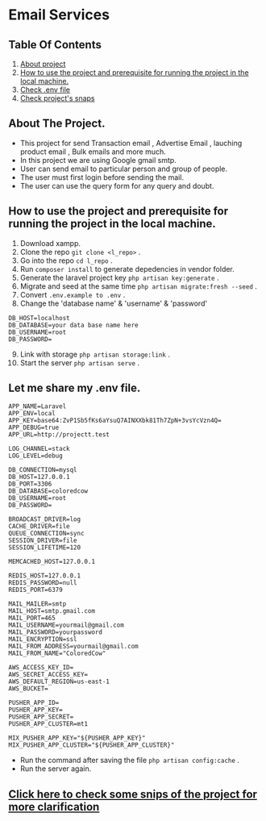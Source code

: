 # Email Services


## Table Of Contents
1. [About project](#desc)
2. [How to use the project and prerequisite for running the project in the local machine.](#desc1)
3. [Check .env file](#desc2)
4. [Check project's snaps](#desc3)

<a name="desc"></a>
## About The Project.
* This project for send Transaction email , Advertise Email , lauching product email , Bulk emails and more much.
* In this project we are using Google gmail smtp. 
* User can send email to particular person and group of people.
* The user must first login before sending the mail.
* The user can use the query form for any query and doubt.
<a name="desc1"></a>
## How to use the project and prerequisite for running the project in the local machine.
1. Download xampp.
2. Clone the repo ```git clone <l_repo>``` .
3. Go into the repo ```cd l_repo``` .
4. Run ``` composer install ``` to generate depedencies in vendor folder.
5. Generate the laravel project key ```php artisan key:generate``` .
6. Migrate and seed at the same time ```php artisan migrate:fresh --seed``` .
7. Convert ``` .env.example to .env ``` .
8. Change the 'database name' & 'username' & 'password' 
```
DB_HOST=localhost
DB_DATABASE=your data base name here
DB_USERNAME=root
DB_PASSWORD=
``` 
9. Link with storage ```php artisan storage:link``` .
10. Start the server ```php artisan serve``` .
<a name="desc2"></a>
## Let me share my .env file.
```
APP_NAME=Laravel
APP_ENV=local
APP_KEY=base64:ZvP1Sb5fKs6aYsuQ7AINXXbk81Th7ZpN+3vsYcVzn4Q=
APP_DEBUG=true
APP_URL=http://projectt.test

LOG_CHANNEL=stack
LOG_LEVEL=debug

DB_CONNECTION=mysql
DB_HOST=127.0.0.1
DB_PORT=3306
DB_DATABASE=coloredcow
DB_USERNAME=root
DB_PASSWORD=

BROADCAST_DRIVER=log
CACHE_DRIVER=file
QUEUE_CONNECTION=sync
SESSION_DRIVER=file
SESSION_LIFETIME=120

MEMCACHED_HOST=127.0.0.1

REDIS_HOST=127.0.0.1
REDIS_PASSWORD=null
REDIS_PORT=6379

MAIL_MAILER=smtp
MAIL_HOST=smtp.gmail.com
MAIL_PORT=465
MAIL_USERNAME=yourmail@gmail.com
MAIL_PASSWORD=yourpassword
MAIL_ENCRYPTION=ssl
MAIL_FROM_ADDRESS=yourmail@gmail.com
MAIL_FROM_NAME="ColoredCow"

AWS_ACCESS_KEY_ID=
AWS_SECRET_ACCESS_KEY=
AWS_DEFAULT_REGION=us-east-1
AWS_BUCKET=

PUSHER_APP_ID=
PUSHER_APP_KEY=
PUSHER_APP_SECRET=
PUSHER_APP_CLUSTER=mt1

MIX_PUSHER_APP_KEY="${PUSHER_APP_KEY}"
MIX_PUSHER_APP_CLUSTER="${PUSHER_APP_CLUSTER}"
```

* Run the command after saving the file ```php artisan config:cache``` .
* Run the server again.
<a name="desc3"></a>
## [Click here to check some snips of the project for more clarification](https://drive.google.com/file/d/1X_jfxp6_zfAzN-OvaEj_RIVx5l59rB8a/view?usp=sharing)



